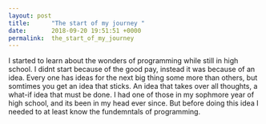 ```yaml
---
layout: post
title:      "The start of my journey "
date:       2018-09-20 19:51:51 +0000
permalink:  the_start_of_my_journey
---
```


I started to learn about the wonders of programming while still in high school. I didnt start because of the good pay, instead it was because of an idea. Every one has ideas for the next big thing some more than others, but somtimes you get an idea that sticks. An idea that takes over all thoughts, a what-if idea that must be done. I had one of those in my sophmore year of high school, and its been in my head ever since. But before doing this idea I needed to at least know the fundemntals of programming. 
